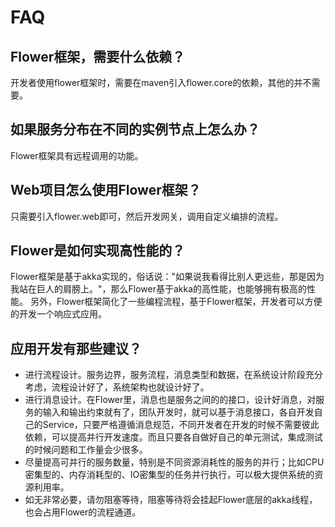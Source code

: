# FAQ

## Flower框架，需要什么依赖？

开发者使用flower框架时，需要在maven引入flower.core的依赖，其他的并不需要。

## 如果服务分布在不同的实例节点上怎么办？

Flower框架具有远程调用的功能。

## Web项目怎么使用Flower框架？

只需要引入flower.web即可，然后开发网关，调用自定义编排的流程。

## Flower是如何实现高性能的？

Flower框架是基于akka实现的，俗话说："如果说我看得比别人更远些，那是因为我站在巨人的肩膀上。"，那么Flower基于akka的高性能，也能够拥有极高的性能。
另外，Flower框架简化了一些编程流程，基于Flower框架，开发者可以方便的开发一个响应式应用。

## 应用开发有那些建议？

* 进行流程设计。服务边界，服务流程，消息类型和数据，在系统设计阶段充分考虑，流程设计好了，系统架构也就设计好了。
* 进行消息设计。在Flower里，消息也是服务之间的的接口，设计好消息，对服务的输入和输出约束就有了，团队开发时，就可以基于消息接口，各自开发自己的Service，只要严格遵循消息规范，不同开发者在开发的时候不需要彼此依赖，可以提高并行开发速度。而且只要各自做好自己的单元测试，集成测试的时候问题和工作量会少很多。
* 尽量提高可并行的服务数量，特别是不同资源消耗性的服务的并行；比如CPU密集型的、内存消耗型的、IO密集型的任务并行执行，可以极大提供系统的资源利用率。
* 如无非常必要，请勿阻塞等待，阻塞等待将会挂起Flower底层的akka线程，也会占用Flower的流程通道。